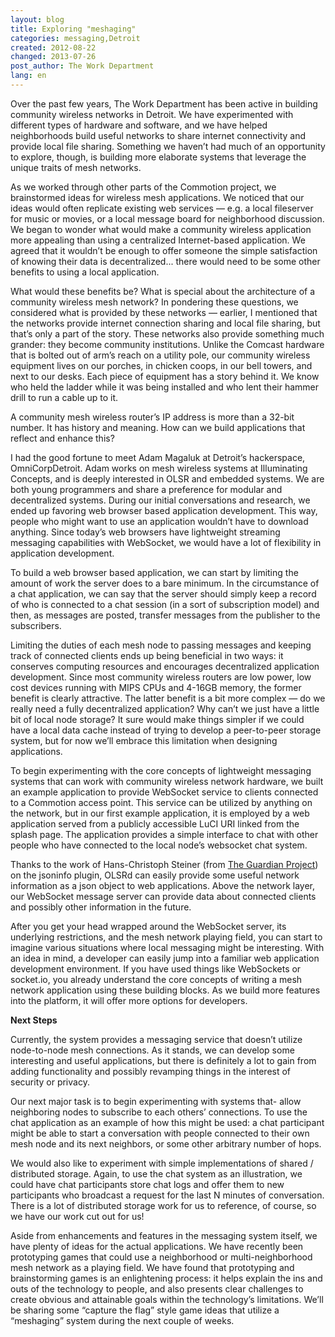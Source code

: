 ```yaml
---
layout: blog
title: Exploring "meshaging"
categories: messaging,Detroit
created: 2012-08-22
changed: 2013-07-26
post_author: The Work Department
lang: en
---
```

  <p>Over the past few years, The Work Department has been active in building community wireless networks in Detroit. We have experimented with different types of hardware and software, and we have helped neighborhoods build useful networks to share internet connectivity and provide local file sharing. Something we haven&rsquo;t had much of an opportunity to explore, though, is building more elaborate systems that leverage the unique traits of mesh networks.</p>
<p>As we worked through other parts of the Commotion project, we brainstormed ideas for wireless mesh applications. We noticed that our ideas would often replicate existing web services &mdash; e.g. a local fileserver for music or movies, or a local message board for neighborhood discussion. We began to wonder what would make a community wireless application more appealing than using a centralized Internet-based application. We agreed that it wouldn&rsquo;t be enough to offer someone the simple satisfaction of knowing their data is decentralized... there would need to be some other benefits to using a local application.</p><p>What would these benefits be? What is special about the architecture of a community wireless mesh network? In pondering these questions, we considered what is provided by these networks &mdash; earlier, I mentioned that the networks provide internet connection sharing and local file sharing, but that&rsquo;s only a part of the story. These networks also provide something much grander: they become community institutions. Unlike the Comcast hardware that is bolted out of arm&rsquo;s reach on a utility pole, our community wireless equipment lives on our porches, in chicken coops, in our bell towers, and next to our desks. Each piece of equipment has a story behind it. We know who held the ladder while it was being installed and who lent their hammer drill to run a cable up to it.</p><p>A community mesh wireless router&rsquo;s IP address is more than a 32-bit number. It has history and meaning. How can we build applications that reflect and enhance this?</p><p>I had the good fortune to meet Adam Magaluk at Detroit&rsquo;s hackerspace, OmniCorpDetroit. Adam works on mesh wireless systems at Illuminating Concepts, and is deeply interested in OLSR and embedded systems. We are both young programmers and share a preference for modular and decentralized systems. During our initial conversations and research, we ended up favoring web browser based application development. This way, people who might want to use an application wouldn&rsquo;t have to download anything. Since today&rsquo;s web browsers have lightweight streaming messaging capabilities with WebSocket, we would have a lot of flexibility in application development.</p><p>To build a web browser based application, we can start by limiting the amount of work the server does to a bare minimum. In the circumstance of a chat application, we can say that the server should simply keep a record of who is connected to a chat session (in a sort of subscription model) and then, as messages are posted, transfer messages from the publisher to the subscribers.</p><p>Limiting the duties of each mesh node to passing messages and keeping track of connected clients ends up being beneficial in two ways: it conserves computing resources and encourages decentralized application development. Since most community wireless routers are low power, low cost devices running with MIPS CPUs and 4-16GB memory, the former benefit is clearly attractive. The latter benefit is a bit more complex &mdash; do we really need a fully decentralized application? Why can&rsquo;t we just have a little bit of local node storage? It sure would make things simpler if we could have a local data cache instead of trying to develop a peer-to-peer storage system, but for now we&rsquo;ll embrace this limitation when designing applications.</p><p>To begin experimenting with the core concepts of lightweight messaging systems that can work with community wireless network hardware, we built an example application to provide WebSocket service to clients connected to a Commotion access point. This service can be utilized by anything on the network, but in our first example application, it is employed by a web application served from a publicly accessible LuCI URI linked from the splash page. The application provides a simple interface to chat with other people who have connected to the local node&rsquo;s websocket chat system.</p><p>Thanks to the work of Hans-Christoph Steiner (from <a href="https://guardianproject.info/" target="_blank">The Guardian Project</a>) on the jsoninfo plugin, OLSRd can easily provide some useful network information as a json object to web applications. Above the network layer, our WebSocket message server can provide data about connected clients and possibly other information in the future.</p><p>After you get your head wrapped around the WebSocket server, its underlying restrictions, and the mesh network playing field, you can start to imagine various situations where local messaging might be interesting. With an idea in mind, a developer can easily jump into a familiar web application development environment. If you have used things like WebSockets or socket.io, you already understand the core concepts of writing a mesh network application using these building blocks. As we build more features into the platform, it will offer more options for developers.</p><p><strong>Next Steps</strong></p><p>Currently, the system provides a messaging service that doesn&rsquo;t utilize node-to-node mesh connections. As it stands, we can develop some interesting and useful applications, but there is definitely a lot to gain from adding functionality and possibly revamping things in the interest of security or privacy.</p><p>Our next major task is to begin experimenting with systems that- allow neighboring nodes to subscribe to each others&rsquo; connections. To use the chat application as an example of how this might be used: a chat participant might be able to start a conversation with people connected to their own mesh node and its next neighbors, or some other arbitrary number of hops.</p><p>We would also like to experiment with simple implementations of shared / distributed storage. Again, to use the chat system as an illustration, we could have chat participants store chat logs and offer them to new participants who broadcast a request for the last N minutes of conversation. There is a lot of distributed storage work for us to reference, of course, so we have our work cut out for us!</p><p>Aside from enhancements and features in the messaging system itself, we have plenty of ideas for the actual applications. We have recently been prototyping games that could use a neighborhood or multi-neighborhood mesh network as a playing field. We have found that prototyping and brainstorming games is an enlightening process: it helps explain the ins and outs of the technology to people, and also presents clear challenges to create obvious and attainable goals within the technology&rsquo;s limitations. We&rsquo;ll be sharing some &ldquo;capture the flag&rdquo; style game ideas that utilize a &ldquo;meshaging&rdquo; system during the next couple of weeks.</p> 
